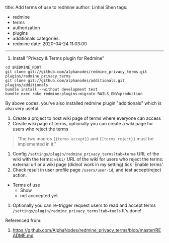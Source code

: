 title: Add terms of use to redmine
author: Linhai Shen
tags:
  - redmine
  - terms
  - authorization
  - plugins
  - additionals
categories:
  - redmine
date: 2020-04-24 11:03:00
---
1. Install "Privacy & Terms plugin for Redmine" 
<!--more-->
```
cd $REDMINE_ROOT
git clone git://github.com/alphanodes/redmine_privacy_terms.git plugins/redmine_privacy_terms
git clone git://github.com/alphanodes/additionals.git plugins/additionals
bundle install --without development test
bundle exec rake redmine:plugins:migrate RAILS_ENV=production
```
By above codes, you've also installed redmine plugin "additionals" which is also very useful.
1. Create a project to host wiki page of terms where everyone can access
1. Create wiki page of terms, optionally you can create a wiki page for users who reject the terms
> "the two macros `{{terms_accept}}` and `{{terms_reject}}` must be implemented in it."
1. Config `/settings/plugin/redmine_privacy_terms?tab=terms` 
URL of the wiki with the terms: `wiki/`
URL of the wiki for users who reject the terms: external url or a wiki page (didnot work in my setting)
tick 'Enable terms'
1. Check result in user profile page `/users/user-id`, and test accept/reject action.
* Terms of use
    * Show
    * not acccepted yet
1. Optionally you can re-trigger request users to read and accept terms `/settings/plugin/redmine_privacy_terms?tab=tools` 
It's done!

Referenced from:
1. https://github.com/AlphaNodes/redmine_privacy_terms/blob/master/README.md